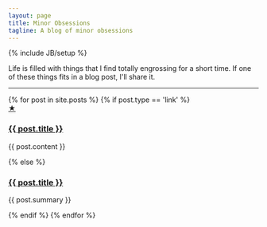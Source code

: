 ```yaml
---
layout: page
title: Minor Obsessions
tagline: A blog of minor obsessions
---
```

{% include JB/setup %}

Life is filled with things that I find totally engrossing for a short time. If one of these things fits in a blog post, I'll share it.

<hr />

<div class="listing">
{% for post in site.posts %}
  {% if post.type == 'link' %}
    <div class="post other link">
      <a class="icon" href="{{ post.url }}" title="This is an external link.">★</a>
      <h3><a href="{{ post.link }}">{{ post.title }}</a></h3>
      <p>{{ post.content }}</p>
    </div>
  {% else %}
    <div class="post">
      <h3><a href="{{ post.url }}">{{ post.title }}</a></h3>
      <p class="post-summary">{{ post.summary }}</p>
    </div>
  {% endif %}
{% endfor %}
</div>
